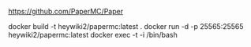 https://github.com/PaperMC/Paper


docker build -t heywiki2/papermc:latest .
docker run -d -p 25565:25565 heywiki2/papermc:latest
docker exec -t -i /bin/bash
